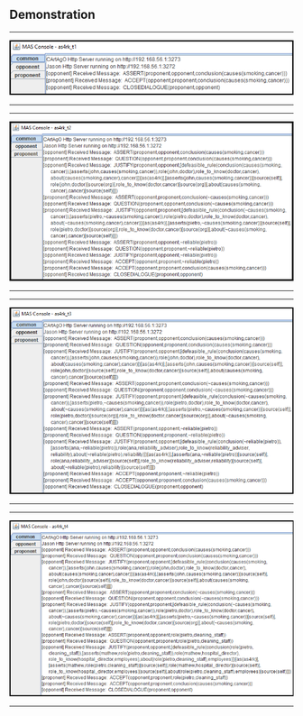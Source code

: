 ## Demonstration

_________________________
![Scenario 1](img/example01_s1_as4rk.png)
_________________________

_________________________
![Scenario 2](img/scenario1_ex2.png)
_________________________

_________________________
![Scenario 3](img/scenario1_ex3_v0.png)
_________________________

_________________________
![Scenario 4](img/scenario1_ex4_v0.png)
_________________________


